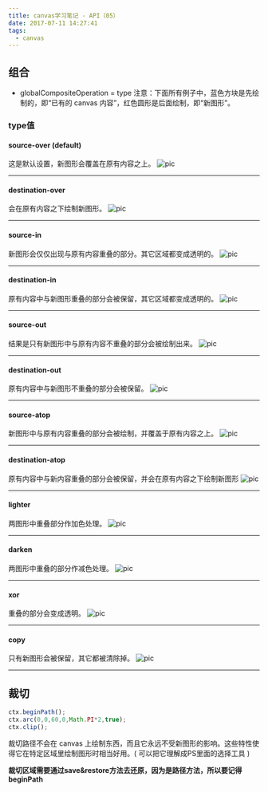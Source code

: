 ```yaml
---
title: canvas学习笔记 - API（05）
date: 2017-07-11 14:27:41
tags:
  - canvas
---
```


## 组合

- globalCompositeOperation = type
注意：下面所有例子中，蓝色方块是先绘制的，即“已有的 canvas 内容”，红色圆形是后面绘制，即“新图形”。

### type值

#### source-over (default)
这是默认设置，新图形会覆盖在原有内容之上。
![pic](https://mdn.mozillademos.org/files/220/Canvas_composite_srcovr.png)

---

#### destination-over
会在原有内容之下绘制新图形。
![pic](https://mdn.mozillademos.org/files/215/Canvas_composite_destovr.png)

---

#### source-in
新图形会仅仅出现与原有内容重叠的部分。其它区域都变成透明的。
![pic](https://mdn.mozillademos.org/files/218/Canvas_composite_srcin.png)

---

#### destination-in
原有内容中与新图形重叠的部分会被保留，其它区域都变成透明的。
![pic](https://mdn.mozillademos.org/files/213/Canvas_composite_destin.png)

---

#### source-out
结果是只有新图形中与原有内容不重叠的部分会被绘制出来。
![pic](https://mdn.mozillademos.org/files/219/Canvas_composite_srcout.png)

---

#### destination-out
原有内容中与新图形不重叠的部分会被保留。
![pic](https://mdn.mozillademos.org/files/214/Canvas_composite_destout.png)

---

#### source-atop
新图形中与原有内容重叠的部分会被绘制，并覆盖于原有内容之上。
![pic](https://mdn.mozillademos.org/files/217/Canvas_composite_srcatop.png)

---

#### destination-atop
原有内容中与新内容重叠的部分会被保留，并会在原有内容之下绘制新图形
![pic](https://mdn.mozillademos.org/files/212/Canvas_composite_destatop.png)

---

#### lighter
两图形中重叠部分作加色处理。
![pic](https://mdn.mozillademos.org/files/216/Canvas_composite_lighten.png)

---

#### darken
两图形中重叠的部分作减色处理。
![pic](https://mdn.mozillademos.org/files/211/Canvas_composite_darken.png)

---

#### xor
重叠的部分会变成透明。
![pic](https://mdn.mozillademos.org/files/221/Canvas_composite_xor.png)

---

#### copy
只有新图形会被保留，其它都被清除掉。
![pic](https://mdn.mozillademos.org/files/210/Canvas_composite_copy.png)

---


## 裁切

```javascript
ctx.beginPath();
ctx.arc(0,0,60,0,Math.PI*2,true);
ctx.clip();
```
裁切路径不会在 canvas 上绘制东西，而且它永远不受新图形的影响。这些特性使得它在特定区域里绘制图形时相当好用。( 可以把它理解成PS里面的选择工具 )

**裁切区域需要通过save&restore方法去还原，因为是路径方法，所以要记得beginPath**
